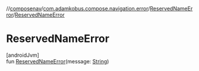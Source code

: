 //[composenav](../../../index.md)/[com.adamkobus.compose.navigation.error](../index.md)/[ReservedNameError](index.md)/[ReservedNameError](-reserved-name-error.md)

# ReservedNameError

[androidJvm]\
fun [ReservedNameError](-reserved-name-error.md)(message: [String](https://kotlinlang.org/api/latest/jvm/stdlib/kotlin/-string/index.html))
